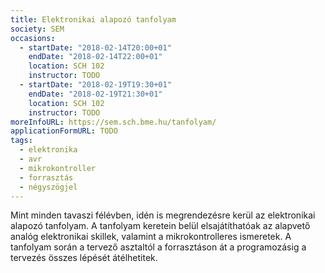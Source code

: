 ```yaml
---
title: Elektronikai alapozó tanfolyam
society: SEM
occasions:
  - startDate: "2018-02-14T20:00+01"
    endDate: "2018-02-14T22:00+01"
    location: SCH 102
    instructor: TODO
  - startDate: "2018-02-19T19:30+01"
    endDate: "2018-02-19T21:30+01"
    location: SCH 102
    instructor: TODO
moreInfoURL: https://sem.sch.bme.hu/tanfolyam/
applicationFormURL: TODO
tags:
  - elektronika
  - avr
  - mikrokontroller
  - forrasztás
  - négyszögjel
---
```


Mint minden tavaszi félévben, idén is megrendezésre kerül az elektronikai alapozó tanfolyam. A tanfolyam keretein belül elsajátíthatóak az alapvető analóg elektronikai skillek, valamint a mikrokontrolleres ismeretek. A tanfolyam során a tervező asztaltól a forrasztáson át a programozásig a tervezés összes lépését átélhetitek.
